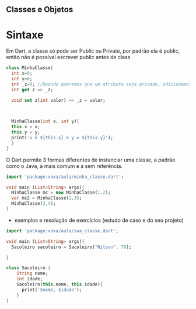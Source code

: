 ## Classes e Objetos

# Sintaxe
Em Dart, a classe só pode ser Public ou Private, por padrão ela é public, então não é possível escrever public antes de class
```dart
class MinhaClasse{
  int x=0;
  int y=0;
  int _z=0; //Quando queremos que um atributo seja privado, adicionamos um "_" antes do nome da variável.
  int get z => _z;

  void set z(int valor) => _z = valor;

  

  MinhaClasse(int x, int y){
  this.x = x;
  this.y = y;
  print('x é ${this.x} e y = ${this.y}');
  }
}
```
O Dart permite 3 formas diferentes  de instanciar uma classe, a padrão como o Java, a mais comum e a sem referência.

```dart
import 'package:voxa/aula/minha_classe.dart';

void main (List<String> args){
  MinhaClasse mc = new MinhaClasse(1,2);
  var mc2 = MinhaClasse(2,3);
  MinhaClasse(3,4);
}
```
- exemplos e resolução de exercícios (estudo de caso e do seu projeto)
```dart
import 'package:voxa/aula/sua_classe.dart';

void main (List<String> args){
  Sacoleiro sacoleiro = Sacoleiro("Nilson", 70);

}
```
```dart
class Sacoleiro {
    String nome;
    int idade;
    Sacoleiro(this.nome, this.idade){
      print('$nome, $idade');
    }
}
```




